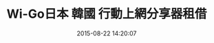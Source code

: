 ---
layout: category
title:  "Wi-Go日本 韓國 行動上網分享器租借"
date:   2015-08-22 14:20:07
permalink: /category/japankorea.html
selectCategory: 日韓
machinename: "日本、韓國上網分享器"
nickname: "日本、韓國上網分享器"
price:     "150元起"
origPrice: "150元起"
serviceId: "2"
imageBig:  "//cdn.wi-go.com.tw/images/v2/country/japan/japan-big.jpg"
imageMachine: "//cdn.wi-go.com.tw/images/v2/country/japan/japan-m.png"
image: "//cdn.wi-go.com.tw/images/v2/country/japan/japan.jpg"
say: "不管是在古羅馬競技場，還是風情萬種的威尼斯，義大利上網無限分享無限精彩。"

references:
    - text: "※1 使用時間會因環境與電波及上網人數不同而調整。部分機型使用時間約可使用4小時，建議搭配行動電源使用。"
    - text: "※2 公平使用政策：義大利分享器每台分享器無數據使用上限，保證高速上網使用量為400MB/日，若您超過此使用量，則有可能遭到限速56kbps，本公司對此情形無法退費。"
    - text: "※3 歐洲電信網路架設不如台灣基地台綿密，在小城鎮或是室內仍有可能有收訊死角，訊號強弱仍看當地現場狀況為主。"

slogan:
    - title: "便宜革命！"
      comment: "誰說便宜不能有好貨，每天只要299元，可4人共用，朋友分享超級划算！"
    - title: "收訊最好！"
      comment: "義大利最大電信公司，收訊絕對第一！"
    - title: "無附加費！"
      comment: "無可用總流量限制，無費用超收問題，不加收才是真正的便宜革命！"
    - title: "絕對高速！"
      comment: "本公司使用LTE網卡，義大利高速上網不用煩惱！"
    - title: "輕量流暢！"
      comment: "重量僅140克，15秒快速啟動！"
---